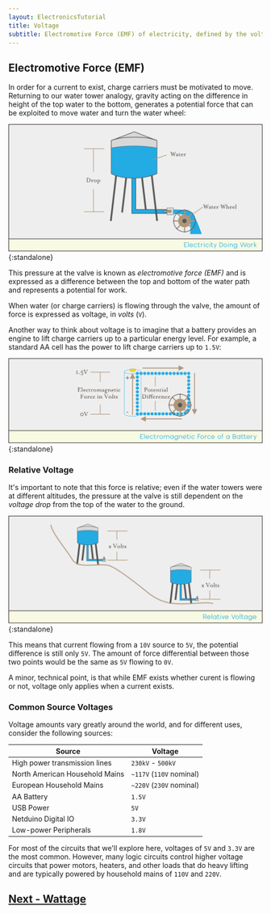 ```yaml
---
layout: ElectronicsTutorial
title: Voltage
subtitle: Electromotive Force (EMF) of electricity, defined by the volt.
---
```


## Electromotive Force (EMF)

In order for a current to exist, charge carriers must be motivated to move. Returning to our water tower analogy, gravity acting on the difference in height of the top water to the bottom, generates a potential force that can be exploited to move water and turn the water wheel:

![Illustration of a water town analogy for electrical source doing work: water in the tower flows through the pipe and passes over a water wheel.](../Support_Files/Electricity_Doing_Work.svg){:standalone}

This pressure at the valve is known as _electromotive force (EMF)_ and is expressed as a difference between the top and bottom of the water path and represents a potential for work.

When water (or charge carriers) is flowing through the valve, the amount of force is expressed as voltage, in _volts_ (`V`).

Another way to think about voltage is to imagine that a battery provides an engine to lift charge carriers up to a particular energy level. For example, a standard AA cell has the power to lift charge carriers up to `1.5V`:

![Illustration of electromagnetic force of a battery: the battery "lifting" the charge carriers to a battery level of 1.5 volts and dropping them over to return to zero volts.](../Support_Files/Battery_EMF.svg){:standalone}

### Relative Voltage

It's important to note that this force is relative; even if the water towers were at different altitudes, the pressure at the valve is still dependent on the _voltage drop_ from the top of the water to the ground.

![Illustration of two water towers at different elevations to represent relative voltage: the drop from water level to water valve being the same means the force differential of those two setups are equal.](../Support_Files/Water_Tower_Relative_Voltages.svg){:standalone}

This means that current flowing from a `10V` source to `5V`, the potential difference is still only `5V`. The amount of force differential between those two points would be the same as `5V` flowing to `0V`.

A minor, technical point, is that while EMF exists whether curent is flowing or not, voltage only applies when a current exists. 

### Common Source Voltages

Voltage amounts vary greatly around the world, and for different uses, consider the following sources:


| Source                          | Voltage      |
|---------------------------------|--------------|
| High power transmission lines   | `230kV` - `500kV` |
| North American Household Mains  | `~117V` (`110V` nominal) |
| European Household Mains        | `~220V` (`230V` nominal) |
| AA Battery                      | `1.5V` |
| USB Power                       | `5V`   |
| Netduino Digital IO             | `3.3V` |
| Low-power Peripherals           | `1.8V` |

For most of the circuits that we'll explore here, voltages of `5V` and `3.3V` are the most common. However, many logic circuits control higher voltage circuits that power motors, heaters, and other loads that do heavy lifting and are typically powered by household mains of `110V` and `220V`.

## [Next - Wattage](../Wattage)
